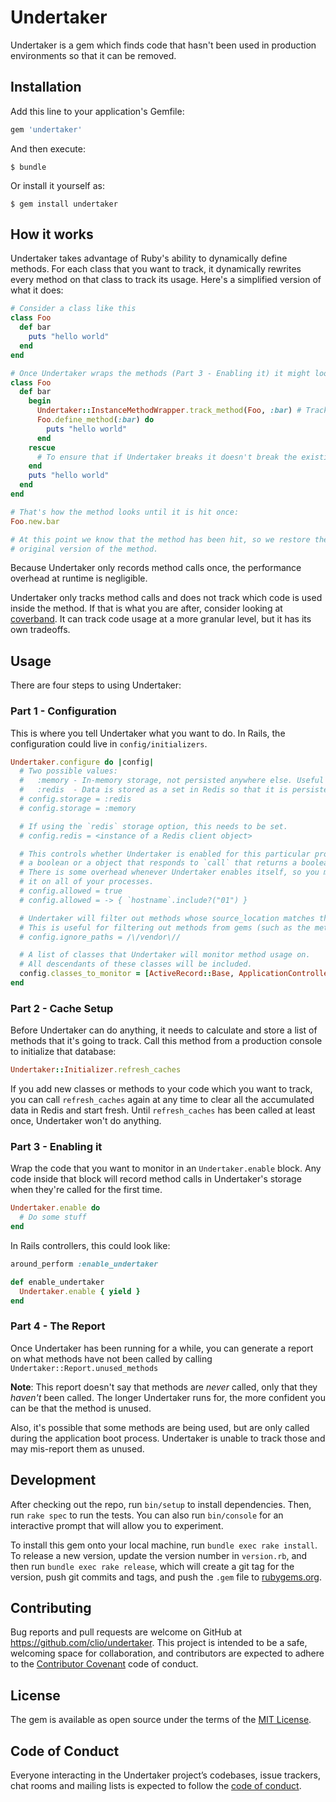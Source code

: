 # Undertaker

Undertaker is a gem which finds code that hasn't been used in production environments so that it can be removed.

## Installation

Add this line to your application's Gemfile:

```ruby
gem 'undertaker'
```

And then execute:

    $ bundle

Or install it yourself as:

    $ gem install undertaker

## How it works

Undertaker takes advantage of Ruby's ability to dynamically define methods. For each class that you want to track, it dynamically rewrites every method on that class to track its usage. Here's a simplified version of what it does:

```ruby
# Consider a class like this
class Foo
  def bar
    puts "hello world"
  end
end

# Once Undertaker wraps the methods (Part 3 - Enabling it) it might look like this
class Foo
  def bar
    begin
      Undertaker::InstanceMethodWrapper.track_method(Foo, :bar) # Track that this method was called
      Foo.define_method(:bar) do
        puts "hello world"
      end
    rescue
      # To ensure that if Undertaker breaks it doesn't break the existing code
    end
    puts "hello world"
  end
end

# That's how the method looks until it is hit once:
Foo.new.bar

# At this point we know that the method has been hit, so we restore the
# original version of the method.
```

Because Undertaker only records method calls once, the performance overhead at runtime is negligible.

Undertaker only tracks method calls and does not track which code is used inside the method. If that is what you are after, consider looking at [coverband](https://github.com/danmayer/coverband). It can track code usage at a more granular level, but it has its own tradeoffs.

## Usage

There are four steps to using Undertaker:

### Part 1 - Configuration

This is where you tell Undertaker what you want to do. In Rails, the configuration could live in `config/initializers`.

```ruby
Undertaker.configure do |config|
  # Two possible values:
  #   :memory - In-memory storage, not persisted anywhere else. Useful for test environments.
  #   :redis  - Data is stored as a set in Redis so that it is persisted across processes.
  # config.storage = :redis
  # config.storage = :memory

  # If using the `redis` storage option, this needs to be set.
  # config.redis = <instance of a Redis client object>

  # This controls whether Undertaker is enabled for this particular process, and takes either
  # a boolean or a object that responds to `call` that returns a boolean.
  # There is some overhead whenever Undertaker enables itself, so you might not want to enable
  # it on all of your processes.
  # config.allowed = true
  # config.allowed = -> { `hostname`.include?("01") }

  # Undertaker will filter out methods whose source_location matches this regular expression.
  # This is useful for filtering out methods from gems (such as the methods from ActiveRecord::Base)
  # config.ignore_paths = /\/vendor\//

  # A list of classes that Undertaker will monitor method usage on.
  # All descendants of these classes will be included.
  config.classes_to_monitor = [ActiveRecord::Base, ApplicationController]
end
```

### Part 2 - Cache Setup

Before Undertaker can do anything, it needs to calculate and store a list of methods that it's going to track. Call this method from a production console to initialize that database:

```ruby
Undertaker::Initializer.refresh_caches
```

If you add new classes or methods to your code which you want to track, you can call `refresh_caches` again at any time to clear all the accumulated data in Redis and start fresh. Until `refresh_caches` has been called at least once, Undertaker won't do anything.

### Part 3 - Enabling it

Wrap the code that you want to monitor in an `Undertaker.enable` block. Any code inside that block will record method calls in Undertaker's storage when they're called for the first time.

```ruby
Undertaker.enable do
  # Do some stuff
end
```

In Rails controllers, this could look like:
```ruby
around_perform :enable_undertaker

def enable_undertaker
  Undertaker.enable { yield }
end
```

### Part 4 - The Report

Once Undertaker has been running for a while, you can generate a report on what methods have not been called by calling `Undertaker::Report.unused_methods`

**Note**: This report doesn't say that methods are _never_ called, only that they _haven't_ been called. The longer Undertaker runs for, the more confident you can be that the method is unused.

Also, it's possible that some methods are being used, but are only called during the application boot process. Undertaker is unable to track those and may mis-report them as unused.

## Development

After checking out the repo, run `bin/setup` to install dependencies. Then, run `rake spec` to run the tests. You can also run `bin/console` for an interactive prompt that will allow you to experiment.

To install this gem onto your local machine, run `bundle exec rake install`. To release a new version, update the version number in `version.rb`, and then run `bundle exec rake release`, which will create a git tag for the version, push git commits and tags, and push the `.gem` file to [rubygems.org](https://rubygems.org).

## Contributing

Bug reports and pull requests are welcome on GitHub at https://github.com/clio/undertaker. This project is intended to be a safe, welcoming space for collaboration, and contributors are expected to adhere to the [Contributor Covenant](http://contributor-covenant.org) code of conduct.

## License

The gem is available as open source under the terms of the [MIT License](https://opensource.org/licenses/MIT).

## Code of Conduct

Everyone interacting in the Undertaker project’s codebases, issue trackers, chat rooms and mailing lists is expected to follow the [code of conduct](https://github.com/clio/undertaker/blob/master/CODE_OF_CONDUCT.md).
